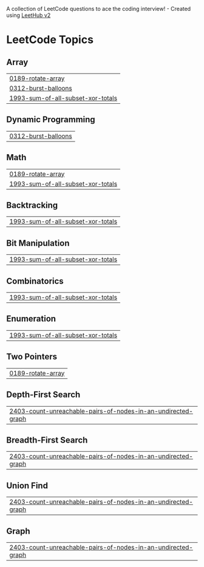 A collection of LeetCode questions to ace the coding interview! - Created using [LeetHub v2](https://github.com/arunbhardwaj/LeetHub-2.0)
<!---LeetCode Topics Start-->
# LeetCode Topics
## Array
|  |
| ------- |
| [0189-rotate-array](https://github.com/KanishkRAJ29/Leetcode/tree/master/0189-rotate-array) |
| [0312-burst-balloons](https://github.com/KanishkRAJ29/Leetcode/tree/master/0312-burst-balloons) |
| [1993-sum-of-all-subset-xor-totals](https://github.com/KanishkRAJ29/Leetcode/tree/master/1993-sum-of-all-subset-xor-totals) |
## Dynamic Programming
|  |
| ------- |
| [0312-burst-balloons](https://github.com/KanishkRAJ29/Leetcode/tree/master/0312-burst-balloons) |
## Math
|  |
| ------- |
| [0189-rotate-array](https://github.com/KanishkRAJ29/Leetcode/tree/master/0189-rotate-array) |
| [1993-sum-of-all-subset-xor-totals](https://github.com/KanishkRAJ29/Leetcode/tree/master/1993-sum-of-all-subset-xor-totals) |
## Backtracking
|  |
| ------- |
| [1993-sum-of-all-subset-xor-totals](https://github.com/KanishkRAJ29/Leetcode/tree/master/1993-sum-of-all-subset-xor-totals) |
## Bit Manipulation
|  |
| ------- |
| [1993-sum-of-all-subset-xor-totals](https://github.com/KanishkRAJ29/Leetcode/tree/master/1993-sum-of-all-subset-xor-totals) |
## Combinatorics
|  |
| ------- |
| [1993-sum-of-all-subset-xor-totals](https://github.com/KanishkRAJ29/Leetcode/tree/master/1993-sum-of-all-subset-xor-totals) |
## Enumeration
|  |
| ------- |
| [1993-sum-of-all-subset-xor-totals](https://github.com/KanishkRAJ29/Leetcode/tree/master/1993-sum-of-all-subset-xor-totals) |
## Two Pointers
|  |
| ------- |
| [0189-rotate-array](https://github.com/KanishkRAJ29/Leetcode/tree/master/0189-rotate-array) |
## Depth-First Search
|  |
| ------- |
| [2403-count-unreachable-pairs-of-nodes-in-an-undirected-graph](https://github.com/KanishkRAJ29/Leetcode/tree/master/2403-count-unreachable-pairs-of-nodes-in-an-undirected-graph) |
## Breadth-First Search
|  |
| ------- |
| [2403-count-unreachable-pairs-of-nodes-in-an-undirected-graph](https://github.com/KanishkRAJ29/Leetcode/tree/master/2403-count-unreachable-pairs-of-nodes-in-an-undirected-graph) |
## Union Find
|  |
| ------- |
| [2403-count-unreachable-pairs-of-nodes-in-an-undirected-graph](https://github.com/KanishkRAJ29/Leetcode/tree/master/2403-count-unreachable-pairs-of-nodes-in-an-undirected-graph) |
## Graph
|  |
| ------- |
| [2403-count-unreachable-pairs-of-nodes-in-an-undirected-graph](https://github.com/KanishkRAJ29/Leetcode/tree/master/2403-count-unreachable-pairs-of-nodes-in-an-undirected-graph) |
<!---LeetCode Topics End-->